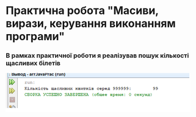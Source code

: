 # Практична робота "Масиви, вирази, керування виконанням програми"
### В рамках практичної роботи я реалізував пошук кількості щасливих білетів

![](https://github.com/ppc-ntu-khpi/35-arrays-Stas-dev/blob/master/output.png)

